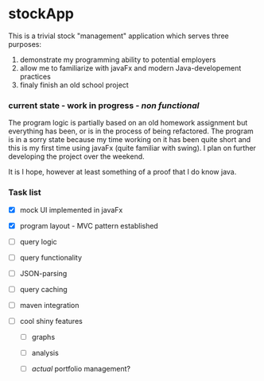 # stockApp


This is a trivial stock "management" application which serves three purposes:

1. demonstrate my programming ability to potential employers
2. allow me to familiarize with javaFx and modern Java-developement practices
3. finaly finish an old school project

### current state - work in progress - ***non functional***

The program logic is partially based on an old homework assignment but everything has been, or is in the process of being refactored. The program is in a sorry state because my time working on it has been quite short and this is my first time using javaFx (quite familiar with swing). I plan on further developing the project over the weekend.

It is I hope, however at least something of a proof that I do know java.

### Task list

  - [x] mock UI implemented in javaFx
  - [x] program layout - MVC pattern established
  - [ ] query logic
  - [ ] query functionality
  - [ ] JSON-parsing
  - [ ] query caching

  - [ ] maven integration
  - [ ] cool shiny features
    - [ ] graphs
    - [ ] analysis
    - [ ] _actual_ portfolio management?
    
